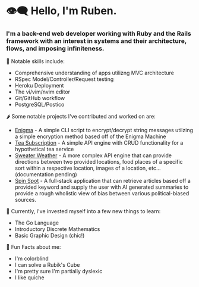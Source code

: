 # 👁‍🗨 Hello, I'm Ruben.

### I'm a back-end web developer working with __Ruby__ and the __Rails framework__ with an interest in systems and their architecture, flows, and imposing infiniteness.


🌿 Notable skills include:
* Comprehensive understanding of apps utilizng MVC architecture 
* RSpec Model/Controller/Request testing
* Heroku Deployment
* The vi/vim/nvim editor
* Git/GitHub workflow
* PostgreSQL/Postico

🌶 Some notable projects I've contributed and worked on are:

* [Enigma](https://github.com/hobbiathan/ruby_enigma) - A simple CLI script to encrypt/decrypt string messages utilzing a simple encryption method based off of the Enigma Machine
* [Tea Subscription](https://github.com/hobbiathan/TeaSubscription) - A simple API engine with CRUD functionality for a hypothetical tea service
* [Sweater Weather](https://github.com/hobbiathan/sweater-weather) - A more complex API engine that can provide directions between two provided locations, food places of a specific sort within a respective location, images of a location, etc... (documentation pending)
* [Spin Spot](https://github.com/stevenjames-turing/SPINSPOT) - A full-stack application that can retrieve articles based off a provided keyword and supply the user with AI generated summaries to provide a rough wholistic view of bias between various political-biased sources.

👾  Currently, I've invested myself into a few new things to learn:
* The Go Language
* Introductory Discrete Mathematics
* Basic Graphic Design (chic!)

🧀 Fun Facts about me:

* I'm colorblind
* I can solve a Rubik's Cube
* I'm pretty sure I'm partially dyslexic
* I like quiche 


